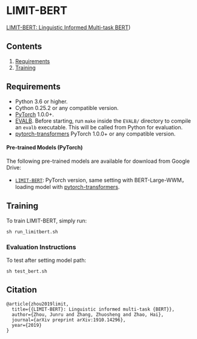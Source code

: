 # LIMIT-BERT

[LIMIT-BERT: Linguistic Informed Multi-task BERT](https://arxiv.org/abs/1910.14296)) 

## Contents
1. [Requirements](#Requirements)
2. [Training](#Training)

## Requirements

* Python 3.6 or higher.
* Cython 0.25.2 or any compatible version.
* [PyTorch](http://pytorch.org/) 1.0.0+. 
* [EVALB](http://nlp.cs.nyu.edu/evalb/). Before starting, run `make` inside the `EVALB/` directory to compile an `evalb` executable. This will be called from Python for evaluation. 
* [pytorch-transformers](https://github.com/huggingface/pytorch-transformers) PyTorch 1.0.0+ or any compatible version.

#### Pre-trained Models (PyTorch)
The following pre-trained models are available for download from Google Drive:
* [`LIMIT-BERT`](https://drive.google.com/open?id=1fm0cK2A91iLG3lCpwowCCQSALnWS2X4i): 
PyTorch version, same setting with BERT-Large-WWM，loading model with [pytorch-transformers](https://github.com/huggingface/pytorch-transformers).

## Training

To train LIMIT-BERT, simply run:
```
sh run_limitbert.sh
```
### Evaluation Instructions

To test after setting model path:
```
sh test_bert.sh
```

## Citation

```
@article{zhou2019limit,
  title={{LIMIT-BERT}: Linguistic informed multi-task {BERT}},
  author={Zhou, Junru and Zhang, Zhuosheng and Zhao, Hai},
  journal={arXiv preprint arXiv:1910.14296},
  year={2019}
}
```

